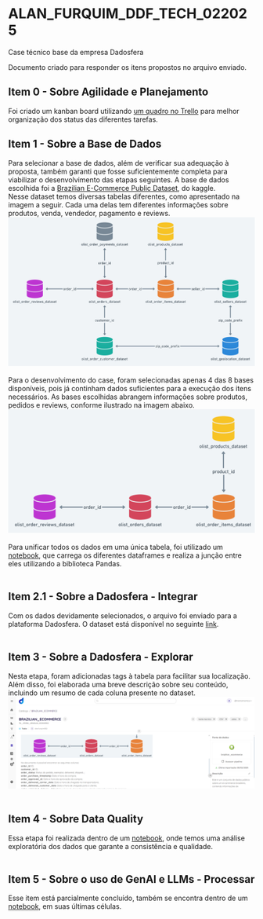 # ALAN_FURQUIM_DDF_TECH_022025
Case técnico base da empresa Dadosfera

Documento criado para responder os itens propostos no arquivo enviado.

## Item 0 - Sobre Agilidade e Planejamento
Foi criado um kanban board utilizando [um quadro no Trello](https://trello.com/b/5Ulenlp0/case-tecnico) para melhor organização dos status das diferentes tarefas.

## Item 1 - Sobre a Base de Dados
Para selecionar a base de dados, além de verificar sua adequação à proposta, também garanti que fosse suficientemente completa para viabilizar o desenvolvimento das etapas seguintes.
A base de dados escolhida foi a [Brazilian E-Commerce Public Dataset](https://www.kaggle.com/datasets/jayeshsalunke101/brazilian-ecommerce-public-dataset?select=olist_order_items_dataset.csv), do kaggle.<br>
Nesse dataset temos diversas tabelas diferentes, como apresentado na imagem a seguir. Cada uma delas tem diferentes informações sobre produtos, venda, vendedor, pagamento e reviews.
![alt text](imgs/tds_bases.png)
<br><br>
Para o desenvolvimento do case, foram selecionadas apenas 4 das 8 bases disponíveis, pois já continham dados suficientes para a execução dos itens necessários. As bases escolhidas abrangem informações sobre produtos, pedidos e reviews, conforme ilustrado na imagem abaixo.
![alt text](imgs/bases.png)
<br><br>
Para unificar todos os dados em uma única tabela, foi utilizado um [notebook](/notebooks/concat_bases.ipynb), que carrega os diferentes dataframes e realiza a junção entre eles utilizando a biblioteca Pandas.
<br><br>

## Item 2.1 - Sobre a Dadosfera - Integrar
Com os dados devidamente selecionados, o arquivo foi enviado para a plataforma Dadosfera. O dataset está disponível no seguinte [link](https://app.dadosfera.ai/pt-BR/catalog/data-assets/aeeaf646-2a8a-4a97-903f-138582a1c5ac).
<br><br>

## Item  3 - Sobre a Dadosfera - Explorar
Nesta etapa, foram adicionadas tags à tabela para facilitar sua localização. Além disso, foi elaborada uma breve descrição sobre seu conteúdo, incluindo um resumo de cada coluna presente no dataset.
![alt text](imgs/desc_tabela.png)
<br><br>

## Item 4 - Sobre Data Quality
Essa etapa foi realizada dentro de um [notebook](notebooks\concat_bases.ipynb), onde temos uma análise exploratória dos dados que garante a consistência e qualidade.
<br><br>

## Item 5 - Sobre o uso de GenAI e LLMs - Processar
Esse item está parcialmente concluído, também se encontra dentro de um [notebook](notebooks\concat_bases.ipynb), em suas últimas células.